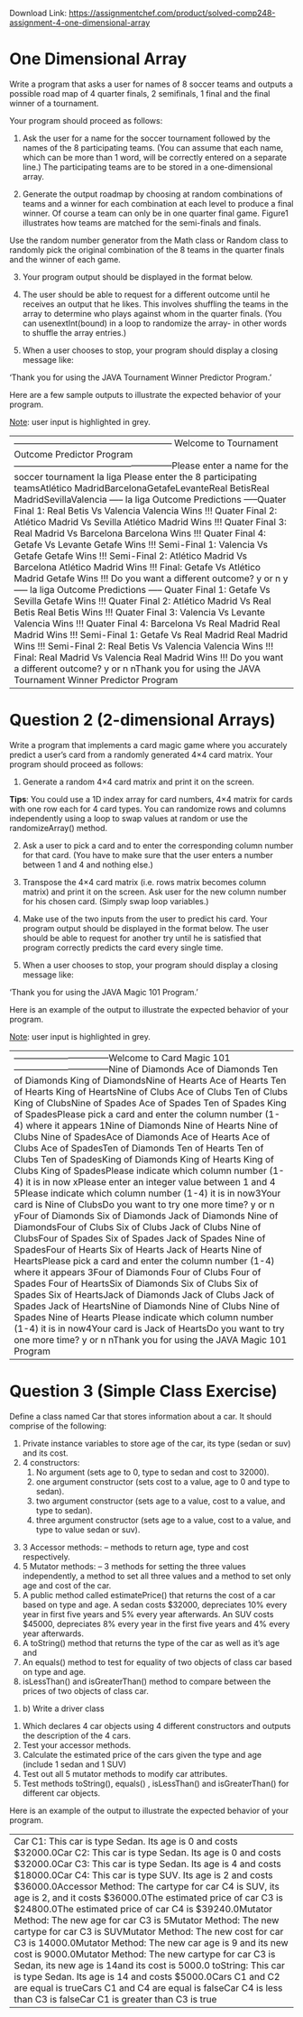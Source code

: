 Download Link: https://assignmentchef.com/product/solved-comp248-assignment-4-one-dimensional-array
<br>
<h1>One Dimensional Array</h1>

Write a program that asks a user for names of 8 soccer teams and outputs a possible road map of 4 quarter finals, 2 semifinals, 1 final and the final winner of a tournament.

Your program should proceed as follows:

<ol>

 <li>Ask the user for a name for the soccer tournament followed by the names of the 8 participating teams. (You can assume that each name, which can be more than 1 word, will be correctly entered on a separate line.) The participating teams are to be stored in a one-dimensional array.</li>

</ol>




<ol start="2">

 <li>Generate the output roadmap by choosing at random combinations of teams and a winner for each combination at each level to produce a final winner. Of course a team can only be in one quarter final game. Figure1 illustrates how teams are matched for the semi-finals and finals.</li>

</ol>




Use the random number generator from the Math class or Random class to randomly pick the original combination of the 8 teams in the quarter finals and the winner of each game.

<ol start="3">

 <li>Your program output should be displayed in the format below.</li>

</ol>




<ol start="4">

 <li>The user should be able to request for a different outcome until he receives an output that he likes. This involves shuffling the teams in the array to determine who plays against whom in the quarter finals. (You can usenextInt(bound) in a loop to randomize the array- in other words to shuffle the array entries.)</li>

</ol>




<ol start="5">

 <li>When a user chooses to stop, your program should display a closing message like:</li>

</ol>

‘Thank you for using the JAVA Tournament Winner Predictor Program.’




Here are a few sample outputs to illustrate the expected behavior of your program.

<u>Note</u>: user input is highlighted in grey.




<table width="622">

 <tbody>

  <tr>

   <td width="622"><em> </em>—————————————————–<strong>       </strong>Welcome to Tournament Outcome Predictor Program—————————————————–Please enter a name for the soccer tournament la liga Please enter the 8 participating teamsAtlético MadridBarcelonaGetafeLevanteReal BetisReal MadridSevillaValencia —– la liga Outcome Predictions —–Quater Final 1: Real Betis Vs Valencia Valencia Wins !!! Quater Final 2: Atlético Madrid Vs Sevilla Atlético Madrid Wins !!! Quater Final 3: Real Madrid Vs Barcelona Barcelona Wins !!! Quater Final 4: Getafe Vs Levante Getafe Wins !!! Semi-Final 1: Valencia Vs Getafe Getafe Wins !!! Semi-Final 2: Atlético Madrid Vs Barcelona Atlético Madrid Wins !!! Final: Getafe Vs Atlético Madrid Getafe Wins !!! Do you want a different outcome? y or n y —– la liga Outcome Predictions —– Quater Final 1: Getafe Vs Sevilla Getafe Wins !!! Quater Final 2: Atlético Madrid Vs Real Betis Real Betis Wins !!! Quater Final 3: Valencia Vs Levante Valencia Wins !!! Quater Final 4: Barcelona Vs Real Madrid Real Madrid Wins !!! Semi-Final 1: Getafe Vs Real Madrid Real Madrid Wins !!! Semi-Final 2: Real Betis Vs Valencia Valencia Wins !!! Final: Real Madrid Vs Valencia Real Madrid Wins !!! Do you want a different outcome? y or n nThank you for using the JAVA Tournament Winner Predictor Program</td>

  </tr>

 </tbody>

</table>

<h1>Question 2 (2-dimensional Arrays)</h1>

Write a program that implements a card magic game where you accurately predict a user’s card from a randomly generated 4×4 card matrix.  Your program should proceed as follows:




<ol>

 <li>Generate a random 4×4 card matrix and print it on the screen.</li>

</ol>

<strong>Tips</strong>: You could use a 1D index array for card numbers, 4×4 matrix for cards with one row each for 4 card types. You can randomize rows and columns independently using a loop to swap values at random or use the randomizeArray() method.




<ol start="2">

 <li>Ask a user to pick a card and to enter the corresponding column number for that card. (You have to make sure that the user enters a number between 1 and 4 and nothing else.)</li>

</ol>




<ol start="3">

 <li>Transpose the 4×4 card matrix (i.e. rows matrix becomes column matrix) and print it on the screen. Ask user for the new column number for his chosen card. (Simply swap loop variables.)</li>

</ol>







<ol start="4">

 <li>Make use of the two inputs from the user to predict his card. Your program output should be displayed in the format below. The user should be able to request for another try until he is satisfied that program correctly predicts the card every single time.</li>

</ol>




<ol start="5">

 <li>When a user chooses to stop, your program should display a closing message like:</li>

</ol>

‘Thank you for using the JAVA Magic 101 Program.’




Here is an example of the output to illustrate the expected behavior of your program.




<u>Note</u>: user input is highlighted in grey. <sub> </sub>

<table width="634">

 <tbody>

  <tr>

   <td width="634">——————————–Welcome to Card Magic 101——————————–Nine of Diamonds     Ace of Diamonds       Ten of Diamonds      King of DiamondsNine of Hearts       Ace of Hearts        Ten of Hearts        King of HeartsNine of Clubs        Ace of Clubs         Ten of Clubs         King of ClubsNine of Spades       Ace of Spades        Ten of Spades        King of SpadesPlease pick a card and enter the column number (1-4) where it appears 1Nine of Diamonds      Nine of Hearts       Nine of Clubs        Nine of SpadesAce of Diamonds      Ace of Hearts        Ace of Clubs         Ace of SpadesTen of Diamonds      Ten of Hearts        Ten of Clubs         Ten of SpadesKing of Diamonds      King of Hearts       King of Clubs        King of SpadesPlease indicate which column number (1-4) it is in now xPlease enter an integer value between 1 and 4 5Please indicate which column number (1-4) it is in now3Your card is Nine of ClubsDo you want to try one more time? y or n yFour of Diamonds     Six of Diamonds       Jack of Diamonds      Nine of DiamondsFour of Clubs        Six of Clubs         Jack of Clubs        Nine of ClubsFour of Spades       Six of Spades        Jack of Spades       Nine of SpadesFour of Hearts       Six of Hearts        Jack of Hearts       Nine of HeartsPlease pick a card and enter the column number (1-4) where it appears 3Four of Diamonds      Four of Clubs        Four of Spades       Four of HeartsSix of Diamonds      Six of Clubs         Six of Spades        Six of HeartsJack of Diamonds      Jack of Clubs        Jack of Spades       Jack of HeartsNine of Diamonds Nine of Clubs  Nine of Spades  Nine of Hearts  Please indicate which column number (1-4) it is in now4Your card is Jack of HeartsDo you want to try one more time? y or n nThank you for using the JAVA Magic 101 Program</td>

  </tr>

 </tbody>

</table>

<h1>Question 3 (Simple Class Exercise)</h1>

Define a class named Car that stores information about a car. It should comprise of the following:




<ol>

 <li>Private instance variables to store age of the car, its type (sedan or suv) and its cost.</li>

 <li>4 constructors:

  <ol>

   <li>No argument (sets age to 0, type to sedan and cost to 32000).</li>

   <li>one argument constructor (sets cost to a value, age to 0 and type to sedan).</li>

   <li>two argument constructor (sets age to a value, cost to a value, and type to sedan).</li>

   <li>three argument constructor (sets age to a value, cost to a value, and type to value sedan or suv).</li>

  </ol></li>

</ol>




<ol start="3">

 <li>3 Accessor methods: – methods to return age, type and cost respectively.</li>

 <li>5 Mutator methods: – 3 methods for setting the three values independently, a method to set all three values and a method to set only age and cost of the car.</li>

 <li>A public method called estimatePrice() that returns the cost of a car based on type and age. A sedan costs $32000, depreciates 10% every year in first five years and 5% every year afterwards. An SUV costs $45000, depreciates 8% every year in the first five years and 4% every year afterwards.</li>

 <li>A toString() method that returns the type of the car as well as it’s age and</li>

 <li>An equals() method to test for equality of two objects of class car based on type and age.</li>

 <li>isLessThan() and isGreaterThan() method to compare between the prices of two objects of class car.</li>

</ol>




<ol>

 <li>b) Write a driver class</li>

</ol>




<ol>

 <li>Which declares 4 car objects using 4 different constructors and outputs the description of the 4 cars.</li>

 <li>Test your accessor methods.</li>

 <li>Calculate the estimated price of the cars given the type and age (include 1 sedan and 1 SUV)</li>

 <li>Test out all 5 mutator methods to modify car attributes.</li>

 <li>Test methods toString(), equals() , isLessThan() and isGreaterThan() for different car objects.</li>

</ol>




Here is an example of the output to illustrate the expected behavior of your program.




<table width="634">

 <tbody>

  <tr>

   <td width="634">Car C1: This car is type Sedan. Its age is 0 and costs $32000.0Car C2: This car is type Sedan. Its age is 0 and costs $32000.0Car C3: This car is type Sedan. Its age is 4 and costs $18000.0Car C4: This car is type SUV. Its age is 2 and costs $36000.0Accessor Method: The cartype for car C4 is SUV, its age is 2, and it costs $36000.0The estimated price of car C3 is $24800.0The estimated price of car C4 is $39240.0Mutator Method: The new age for car C3 is 5Mutator Method: The new cartype for car C3 is SUVMutator Method: The new cost for car C3 is 14000.0Mutator Method: The new car age is 9 and its new cost is 9000.0Mutator Method: The new cartype for car C3 is Sedan, its new age is 14and its cost is 5000.0 toString: This car is type Sedan. Its age is 14 and costs $5000.0Cars C1 and C2 are equal is trueCars C1 and C4 are equal is falseCar C4 is less than C3 is falseCar C1 is greater than C3 is true</td>

  </tr>

 </tbody>

</table>






